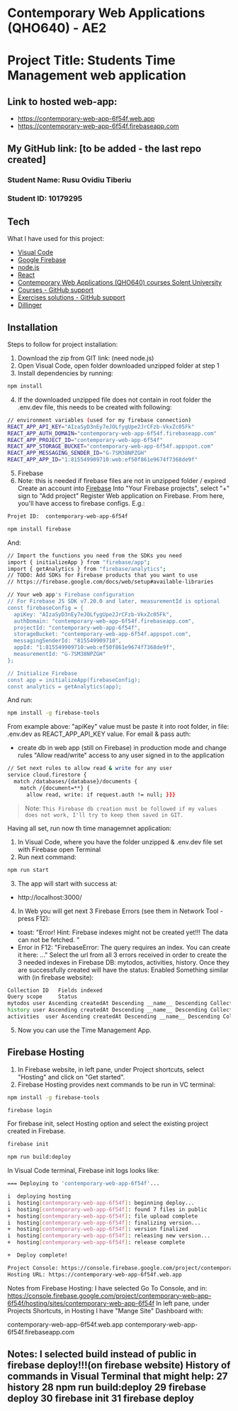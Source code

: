 # Contemporary Web Applications (QHO640) - AE2
# Project Title: Students Time Management web application 

## Link to hosted web-app: 
- https://contemporary-web-app-6f54f.web.app
- https://contemporary-web-app-6f54f.firebaseapp.com

## My GitHub link: [to be added - the last repo created]
### Student Name: Rusu Ovidiu Tiberiu
### Student ID: 10179295

## Tech
What I have used for this project:
- [Visual Code](https://code.visualstudio.com/)
- [Google Firebase](https://firebase.google.com/)
- [node.js](https://code.visualstudio.com/docs/nodejs/nodejs-tutorial)
- [React](https://react.dev/)
- [Contemporary Web Applications (QHO640) courses Solent University](https://learn.solent.ac.uk/course/view.php?id=54766&section=9#tabs-tree-start)
- [Courses - GitHub support](https://joeappleton18.github.io/web-dev-2021-notes/sessions/week_1/#why-do-we-even-need-webpack)
- [Exercises solutions - GitHub support](https://github.com/joeappleton18/running-contemp-web-app-solutions/branches/stale)
- [Dillinger](https://dillinger.io/)

## Installation
Steps to follow for project installation:
1. Download the zip from GIT link: (need node.js)
2. Open Visual Code, open folder downloaded unzipped folder at step 1
3. Install dependencies by running:
```sh
npm install
```
4. If the downloaded unzipped file does not contain in root folder the .env.dev file, this needs to be created with following:
```sh
// environment variables (used for my firebase connection)
REACT_APP_API_KEY="AIzaSyD3nEy7eJOLfygUpe2JrCFzb-VkxZc05Fk"
REACT_APP_AUTH_DOMAIN="contemporary-web-app-6f54f.firebaseapp.com"
REACT_APP_PROJECT_ID="contemporary-web-app-6f54f"
REACT_APP_STORAGE_BUCKET="contemporary-web-app-6f54f.appspot.com"
REACT_APP_MESSAGING_SENDER_ID="G-7SM38NPZGH"
REACT_APP_APP_ID="1:815549909710:web:ef50f861e9674f7368de9f"
```

5. Firebase 
6. Note: this is needed if firebase files are not in unzipped folder / expired
Create an account into [Firebase](https://console.firebase.google.com/)
Into "Your Firebase projects", select "+" sign to "Add project"
Register Web application on Firebase.
From here, you'll have access to firebase configs.
E.g.:

```sh
Projet ID:  contemporary-web-app-6f54f
```
```sh
npm install firebase
```
And:
```sh
// Import the functions you need from the SDKs you need
import { initializeApp } from "firebase/app";
import { getAnalytics } from "firebase/analytics";
// TODO: Add SDKs for Firebase products that you want to use
// https://firebase.google.com/docs/web/setup#available-libraries

// Your web app's Firebase configuration
// For Firebase JS SDK v7.20.0 and later, measurementId is optional
const firebaseConfig = {
  apiKey: "AIzaSyD3nEy7eJOLfygUpe2JrCFzb-VkxZc05Fk",
  authDomain: "contemporary-web-app-6f54f.firebaseapp.com",
  projectId: "contemporary-web-app-6f54f",
  storageBucket: "contemporary-web-app-6f54f.appspot.com",
  messagingSenderId: "815549909710",
  appId: "1:815549909710:web:ef50f861e9674f7368de9f",
  measurementId: "G-7SM38NPZGH"
};

// Initialize Firebase
const app = initializeApp(firebaseConfig);
const analytics = getAnalytics(app);
```
And run:
```sh
npm install -g firebase-tools
```
From example above: "apiKey" value must be paste it into root folder, in file: .env.dev as REACT_APP_API_KEY value.
For email & pass auth:
- create db in web app (still on Firebase) in production mode and change rules "Allow read/write" access to any user signed in to the application
```sh
// Set next rules to allow read & write for any user
service cloud.firestore {
  match /databases/{database}/documents {
    match /{document=**} {
      allow read, write: if request.auth != null; }}}
```
> Note: `This Firebase db creation must be followed if my values does not work, I'll try to keep them saved in GIT.` 



Having all set, run now th time managemnet application:
1. In Visual Code, where you have the folder unzipped & .env.dev file set with Firebase open Terminal
2. Run next command:
```sh
npm run start
```
3. The app will start with success at: 
- http://localhost:3000/ 
4. In Web you will get next 3 Firebase Errors (see them in Network Tool - press F12):
- toast: "Error! Hint: Firebase indexes might not be created yet!!! The data can not be fetched. "
- Error in F12: "FirebaseError: The query requires an index. You can create it here: ..." 
Select the url from all 3 errors received in order to create the 3 needed indexes in Firebase DB: mytodos, activities, history.
Once they are successfully created will have the status: Enabled
Something similar with (in firebase website):
```sh
Collection ID	Fields indexed
Query scope		Status	
mytodos	user Ascending createdAt Descending __name__ Descending	Collection		Enabled	
history	user Ascending createdAt Descending __name__ Descending	Collection		Enabled	
activities	user Ascending createdAt Descending __name__ Descending	Collection		Enabled
```
5. Now you can use the Time Management App.

## Firebase Hosting
1. In Firebase website, in left pane, under Project shortcuts, select "Hosting" and click on "Get started".
2. Firebase Hosting provides next commands to be run in VC terminal:
```sh
npm install -g firebase-tools
```
```sh
firebase login
```
For firebase init, select Hosting option and select the existing project created in Firebase.
```sh
firebase init
```



```sh
npm run build:deploy
```
In Visual Code terminal, Firebase init logs looks like:
```sh
=== Deploying to 'contemporary-web-app-6f54f'...

i  deploying hosting
i  hosting[contemporary-web-app-6f54f]: beginning deploy...
i  hosting[contemporary-web-app-6f54f]: found 7 files in public
+  hosting[contemporary-web-app-6f54f]: file upload complete
i  hosting[contemporary-web-app-6f54f]: finalizing version...
+  hosting[contemporary-web-app-6f54f]: version finalized
i  hosting[contemporary-web-app-6f54f]: releasing new version...
+  hosting[contemporary-web-app-6f54f]: release complete

+  Deploy complete!

Project Console: https://console.firebase.google.com/project/contemporary-web-app-6f54f/overview
Hosting URL: https://contemporary-web-app-6f54f.web.app
```

Notes from Firebase Hosting:
I have selected Go To Console, and in:
https://console.firebase.google.com/project/contemporary-web-app-6f54f/hosting/sites/contemporary-web-app-6f54f
In left pane, under Projects Shortcuts, in Hosting I have "Mange Site" Dashboard with:

contemporary-web-app-6f54f.web.app
contemporary-web-app-6f54f.firebaseapp.com


Notes:  I selected build instead of public in firebase deploy!!!(on firebase website)
History of commands in Visual Terminal that might help:
  27 history
  28 npm run build:deploy
  29 firebase deploy
  30 firebase init
  31 firebase deploy
---